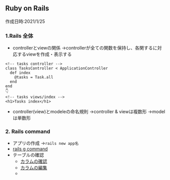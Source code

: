 ## Ruby on Rails
作成日時:2021/1/25

### 1.Rails 全体
* controllerとviewの関係
→controllerが全ての関数を保持し、各関するに対応するviewを作成・表示する
```
<!-- tasks controller -->
class TasksController < ApplicationController
  def index
    @tasks = Task.all
  end
end
👇
<!-- tasks views/index -->
<h1>Tasks index</h1>

```
* controller(view)とmodeleの命名規則
→controller & viewは複数形
→modelは単数形

### 2. Rails command
* アプリの作成
→`rails new app名`
* [rails g command](https://qiita.com/zaru/items/cde2c46b6126867a1a64)
* テーブルの確認
  * [カラムの確認](https://qiita.com/littlekbt/items/48fa2b428147921db5a5)
  * [カラムの編集](https://qiita.com/azusanakano/items/a2847e4e582b9a627e3a)
  * 
